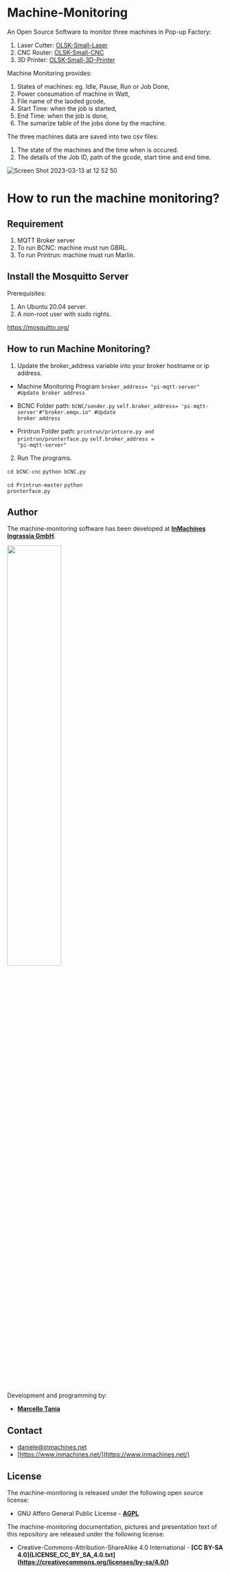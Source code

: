 # Machine-Monitoring
An Open Source Software to monitor three machines in Pop-up Factory: 
1. Laser Cutter: [OLSK-Small-Laser](https://github.com/Open-Lab-Starter-Kit/OLSK-Small-Laser)
3. CNC Router: [OLSK-Small-CNC](https://github.com/Open-Lab-Starter-Kit/OLSK-Small-CNC)
4. 3D Printer: [OLSK-Small-3D-Printer](https://github.com/Open-Lab-Starter-Kit/OLSK-Small-3D-Printer)

Machine Monitoring provides: 
1. States of machines: eg. Idle, Pause, Run or Job Done,
2. Power consumation of machine in Watt,
3. File name of the laoded gcode,
4. Start Time: when the job is started,
5. End Time: when the job is done,
6. The sumarize table of the jobs done by the machine.

The three machines data are saved into two csv files:
1. The state of the machines and the time when is occured.
2. The details of the Job ID, path of the gcode, start time and end time.

![Screen Shot 2023-03-13 at 12 52 50](https://user-images.githubusercontent.com/27281789/224694394-71e27d97-3190-4532-841b-41424c293412.png)

# How to run the machine monitoring?

## Requirement
1. MQTT Broker server
2. To run BCNC: machine must run GBRL.
3. To run Printrun: machine must run Marlin.

## Install the Mosquitto Server
Prerequisites:
1. An Ubuntu 20.04 server.
2. A non-root user with sudo rights.

https://mosquitto.org/

## How to run Machine Monitoring?
1. Update the broker_address variable into your broker hostname or ip address.

- Machine Monitoring Program
<code>broker_address= "pi-mqtt-server" #Update broker address</code>

- BCNC
Folder path: <code>bCNC/sender.py</code>
<code>self.broker_address= 'pi-mqtt-server'#"broker.emqx.io" #Update broker address</code>

- Printrun
Folder path: <code>printrun/printcore.py and printrun/pronterface.py</code>
<code>self.broker_address = "pi-mqtt-server"</code>

2. Run The programs.

  <code>cd bCNC-cnc</code>
  <code>python bCNC.py</code>
  
  <code>cd Printrun-master</code>
  <code>python pronterface.py</code>
  
  Author
--

The machine-monitoring software has been developed at **[InMachines Ingrassia GmbH](https://www.inmachines.net/)**.

<img src="https://irp.cdn-website.com/2b5ccdcd/dms3rep/multi/InMachines_Logo_positive_white.png" width="50%">

<br>

Development and programming by:
- **[Marcello Tania](https://marcellotania.com/)**

Contact
--

- daniele@inmachines.net
- [https://www.inmachines.net/](https://www.inmachines.net/)


License
--

The machine-monitoring is released under the following open source license:

- GNU Affero General Public License - **[AGPL](https://www.gnu.org/licenses/agpl-3.0.en.html)**

The machine-monitoring documentation, pictures and presentation text of this repository are released under the following license:

- Creative-Commons-Attribution-ShareAlike 4.0 International - **[CC BY-SA 4.0](LICENSE_CC_BY_SA_4.0.txt](https://creativecommons.org/licenses/by-sa/4.0/)**


